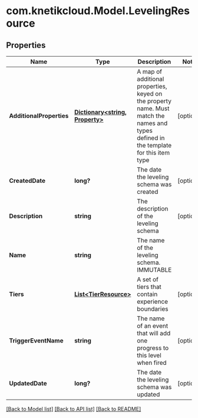 # com.knetikcloud.Model.LevelingResource
## Properties

Name | Type | Description | Notes
------------ | ------------- | ------------- | -------------
**AdditionalProperties** | [**Dictionary&lt;string, Property&gt;**](Property.md) | A map of additional properties, keyed on the property name.  Must match the names and types defined in the template for this item type | [optional] 
**CreatedDate** | **long?** | The date the leveling schema was created | [optional] 
**Description** | **string** | The description of the leveling schema | [optional] 
**Name** | **string** | The name of the leveling schema.  IMMUTABLE | 
**Tiers** | [**List&lt;TierResource&gt;**](TierResource.md) | A set of tiers that contain experience boundaries | [optional] 
**TriggerEventName** | **string** | The name of an event that will add one progress to this level when fired | [optional] 
**UpdatedDate** | **long?** | The date the leveling schema was updated | [optional] 

[[Back to Model list]](../README.md#documentation-for-models) [[Back to API list]](../README.md#documentation-for-api-endpoints) [[Back to README]](../README.md)

